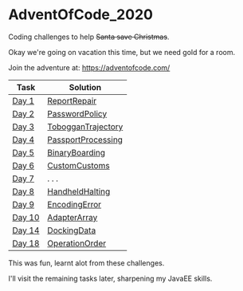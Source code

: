 # AdventOfCode_2020
Coding challenges to help ~~Santa save Christmas~~.

Okay we're going on vacation this time, but we need gold for a room.

Join the adventure at:
https://adventofcode.com/

Task | Solution 
--- | --- 
[Day 1](https://adventofcode.com/2020/day/1) | [ReportRepair](https://github.com/bisscay/AdventOfCode_2020/blob/main/ReportRepair/src/reportrepair/ReportRepair.java) 
[Day 2](https://adventofcode.com/2020/day/2) | [PasswordPolicy](https://github.com/bisscay/AdventOfCode_2020/blob/main/PasswordPolicy/src/passwordpolicy/PasswordPolicy.java)
[Day 3](https://adventofcode.com/2020/day/3) | [TobogganTrajectory](https://github.com/bisscay/AdventOfCode_2020/blob/main/TobogganTrajectory/src/toboggantrajectory/TobogganTrajectory.java)
[Day 4](https://adventofcode.com/2020/day/4) | [PassportProcessing](https://github.com/bisscay/AdventOfCode_2020/blob/main/PassportProcessing/src/passportprocessing/PassportProcessing.java)
[Day 5](https://adventofcode.com/2020/day/5) | [BinaryBoarding](https://github.com/bisscay/AdventOfCode_2020/blob/main/BinaryBoarding/src/binaryboarding/BinaryBoarding.java)
[Day 6](https://adventofcode.com/2020/day/6) | [CustomCustoms](https://github.com/bisscay/AdventOfCode_2020/blob/main/CustomCustoms/src/customcustoms/CustomCustoms.java)
[Day 7](https://adventofcode.com/2020/day/7) | . . .
[Day 8](https://adventofcode.com/2020/day/8) | [HandheldHalting](https://github.com/bisscay/AdventOfCode_2020/blob/main/HandheldHalting/src/handheldhalting/HandheldHalting.java)
[Day 9](https://adventofcode.com/2020/day/9) | [EncodingError](https://github.com/bisscay/AdventOfCode_2020/blob/main/EncodingError/src/encodingerror/EncodingError.java)
[Day 10](https://adventofcode.com/2020/day/10) | [AdapterArray](https://github.com/bisscay/AdventOfCode_2020/blob/main/AdapterArray/src/adapterarray/AdapterArray.java)
[Day 14](https://adventofcode.com/2020/day/14) | [DockingData](https://github.com/bisscay/AdventOfCode_2020/blob/main/DockingData/src/dockingdata/DockingData.java)
[Day 18](https://adventofcode.com/2020/day/18) | [OperationOrder](https://github.com/bisscay/AdventOfCode_2020/blob/main/OperationOrder/src/operationorder/OperationOrder.java)

This was fun, learnt alot from these challenges.

I'll visit the remaining tasks later, sharpening my JavaEE skills.
